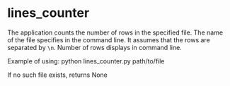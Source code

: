 # lines_counter

The application counts the number of rows in the specified file. The name of the file specifies in the command line. It assumes that the rows are separated by `\n`. Number of rows displays in command line.

Example of using: python lines_counter.py path/to/file

If no such file exists, returns None
